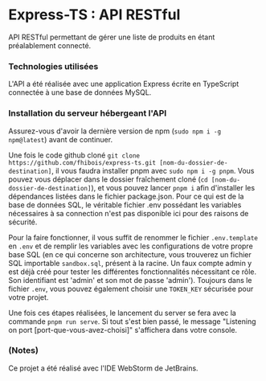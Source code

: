 <!-- @format -->

# Express-TS : API RESTful

API RESTful permettant de gérer une liste de produits en étant préalablement connecté.

### Technologies utilisées

L'API a été réalisée avec une application Express écrite en TypeScript connectée à une base de données MySQL.

### Installation du serveur hébergeant l'API

Assurez-vous d'avoir la dernière version de npm (`sudo npm i -g npm@latest`) avant de continuer.

Une fois le code github cloné `git clone https://github.com/fhibois/express-ts.git [nom-du-dossier-de-destination]`, il vous faudra installer pnpm avec `sudo npm i -g pnpm`.
Vous pouvez vous déplacer dans le dossier fraîchement cloné (`cd [nom-du-dossier-de-destination]`), et vous pouvez lancer `pnpm i` afin d'installer les dépendances listées dans le fichier package.json. Pour ce qui est de la base de données SQL, le véritable fichier .env possédant les variables nécessaires à sa connection n'est pas disponible ici pour des raisons de sécurité. 

Pour la faire fonctionner, il vous suffit de renommer le fichier `.env.template` en `.env` et de remplir les variables avec les configurations de votre propre base SQL (en ce qui concerne son architecture, vous trouverez un fichier SQL importable `sandbox.sql`, présent à la racine. Un faux compte admin y est déjà créé pour tester les différentes fonctionnalités nécessitant ce rôle. Son identifiant est 'admin' et son mot de passe 'admin'). 
Toujours dans le fichier `.env`, vous pouvez également choisir une `TOKEN_KEY` sécurisée pour votre projet.

Une fois ces étapes réalisées, le lancement du server se fera avec la commande `pnpm run serve`. Si tout s'est bien passé, le message "Listening on port [port-que-vous-avez-choisi]" s'affichera dans votre console.

### (Notes)

Ce projet a été réalisé avec l'IDE WebStorm de JetBrains.
